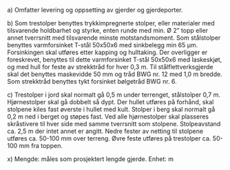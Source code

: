 a) Omfatter levering og oppsetting av gjerder og gjerdeporter.

b) Som trestolper benyttes trykkimpregnerte stolper, eller materialer med tilsvarende holdbarhet og styrke, enten runde med min. Ø 2” topp eller annet tverrsnitt med tilsvarende minste motstandsmoment. Som stålstolper benyttes varmforsinket T-stål 50x50x6 med sinkbelegg min 65 µm. Forsinkingen skal utføres etter kapping og hulltaking. Der overligger er foreskrevet, benyttes til dette varmforsinket T-stål 50x50x6 med laskeskjøt, og med hull for feste av strekktråd for hver 0,3 m. Til stålflettverksgjerde skal det benyttes maskevidde 50 mm og tråd BWG nr. 12 med 1,0 m bredde. Som strekktråd benyttes tykt forsinket bølgetråd BWG nr. 6.

c) Trestolper i jord skal normalt gå 0,5 m under terrenget, stålstolper 0,7 m. Hjørnestolper skal gå dobbelt så dypt. Der hullet utføres på forhånd, skal stolpene kiles fast øverste i hullet med kult. Stolper i berg skal normalt gå 0,2 m ned i berget og støpes fast. Ved alle hjørnestolper skal plasseres skråstivere til hver side med samme tverrsnitt som stolpene. Stolpeavstand ca. 2,5 m der intet annet er angitt. Nedre fester av netting til stolpene utføres ca. 50-100 mm over terreng. Øvre feste utføres på trestolper ca. 50-100 mm fra toppen.

x) Mengde: måles som prosjektert lengde gjerde. Enhet: m

